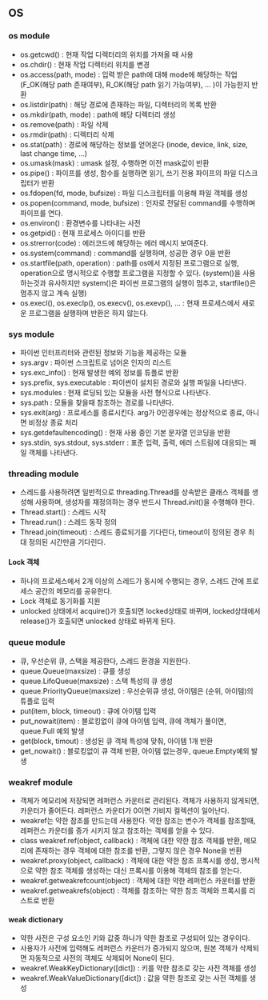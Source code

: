 ## OS
### os module
- os.getcwd() : 현재 작업 디렉터리의 위치를 가져올 때 사용
- os.chdir() : 현재 작업 디렉터리 위치를 변경
- os.access(path, mode) : 입력 받은 path에 대해 mode에 해당하는 작업(F_OK(해당 path 존재여부), R_OK(해당 path 읽기 가능여부),  ... )이 가능한지 반환
- os.listdir(path) : 해당 경로에 존재하는 파일, 디렉터리의 목록 반환
- os.mkdir(path, mode) : path에 해당 디렉터리 생성
- os.remove(path) : 파일 삭제
- os.rmdir(path) : 디렉터리 삭제
- os.stat(path) : 경로에 해당하는 정보를 얻어온다 (inode, device, link, size, last change time, ...)
- os.umask(mask) : umask 설정, 수행하면 이전 mask값이 반환
- os.pipe() : 파이프를 생성, 함수를 실행하면 읽기, 쓰기 전용 파이프의 파일 디스크립터가 반환
- os.fdopen(fd, mode, bufsize) : 파일 디스크립터를 이용해 파일 객체를 생성
- os.popen(command, mode, bufsize) : 인자로 전달된 command를 수행하며 파이프를 연다.
- os.environ() : 환경변수를 나타내는 사전
- os.getpid() : 현재 프로세스 아이디를 반환 
- os.strerror(code) : 에러코드에 해당하는 에러 메시지 보여준다.
- os.system(command) : command를 실행하며, 성공한 경우 0을 반환
- os.startfile(path, operation) : path를 os에서 지정된 프로그램으로 실행, operation으로 명시적으로 수행할 프로그램을 지정할 수 있다. (system()을 사용하는것과 유사하지만 system()은 파이썬 프로그램의 실행이 멈추고, startfile()은 멈추지 않고 계속 실행)
- os.execl(), os.execlp(), os.execv(), os.exevp(), ... : 현재 프로세스에서 새로운 프로그램을 실행하며 반환은 하지 않는다.
 
### sys module
- 파이썬 인터프리터와 관련된 정보와 기능을 제공하는 모듈
- sys.argv :  파이썬 스크립트로 넘어온 인자의 리스트
- sys.exc_info() : 현재 발생한 예외 정보를 튜플로 반환
- sys.prefix, sys.executable : 파이썬이 설치된 경로와 실행 파일을 나타낸다.
- sys.modules : 현재 로딩되 있는 모듈을 사전 형식으로 나타낸다.
- sys.path : 모듈을 찾을때 참조하는 경로를 나타낸다.
- sys.exit(arg) : 프로세스를 종료시킨다. arg가 0인경우에는 정상적으로 종료, 아니면 비정상 종료 처리
- sys.getdefaultencoding() : 현재 사용 중인 기본 문자열 인코딩을 반환
- sys.stdin, sys.stdout, sys.stderr : 표준 입력, 출력, 에러 스트림에 대응되는 패일 객체를 나타낸다.

### threading module
- 스레드를 사용하려면 일반적으로 threading.Thread를 상속받은 클래스 객체를 생성해 사용하며, 생성자를 재정의하는 경우 반드시 Thread._init_()을 수행해야 한다.
- Thread.start() :  스레드 시작
- Thread.run() : 스레드 동작 정의
- Thread.join(timeout) : 스레드 종료되기를 기다린다, timeout이 정의된 경우 최대 정의된 시간만큼 기다린다.

#### Lock 객체
- 하나의 프로세스에서 2개 이상의 스레드가 동시에 수행되는 경우, 스레드 간에 프로세스 공간의 메모리를 공유한다.
- Lock 객체로 동기화를 지원
- unlocked 상태에서 acquire()가 호출되면 locked상태로 바뀌며, locked상태에서 release()가 호출되면 unlocked 상태로 바뀌게 된다.

### queue module
- 큐, 우선순위 큐, 스택을 제공한다, 스레드 환경을 지원한다.
- queue.Queue(maxsize) : 큐를 생성
- queue.LifoQueue(maxsize) : 스택 특성의 큐 생성
- queue.PriorityQueue(maxsize) : 우선순위큐 생성, 아이템은 (순위, 아이템)의 튜플로 입력
- put(item, block, timeout) : 큐에 아이템 입력
- put_nowait(item) : 블로킹없이 큐에 아이템 입력, 큐에 객체가  풀이면, queue.Full 예외 발생
- get(block, timout) : 생성된 큐 객체 특성에 맞춰, 아이템 1개 반환
- get_nowait() : 블로킹없이 큐 객체 반환, 아이템 없는경우, queue.Empty예외 발생

###  weakref module
- 객체가 메모리에 저장되면 레퍼런스 카운터로 관리된다. 객체가 사용하지 않게되면, 카운터가 줄어든다. 레퍼런스 카운터가 0이면 가비지 컬렉션이 일어난다.
- weakref는 약한 참조를 만드는데 사용한다.  약한 참조는 변수가 객체를 참조할때, 레퍼런스 카운터를 증가 시키지 않고 참조하는 객체를 얻을 수 있다.
- class weakref.ref(object, callback) : 객체에 대한 약한 참조 객체를 반환, 메모리에 존재하는 경우 객체에 대한 참조를 반환, 그렇지 않은 경우 None을 반환
- weakref.proxy(object, callback) : 객체에 대한 약한 참조 프록시를 생성, 명시적으로 약한 참조 객체를 생성하는 대신 프록시를 이용해 객체의 참조를 얻는다.
- weakref.getweakrefcount(object) : 객체에 대한 약한 레퍼런스 카운터를 반환
- weakref.getweakrefs(object) : 객체를 참조하는 약한 참조 객체와 프록시를 리스트로 반환

#### weak dictionary
- 약한 사전은 구성 요소인 키와 값중 하나가 약한 참조로 구성되어 있는 경우이다.
- 사용자가 사전에 입력해도 레퍼런스 카운터가 증가되지 않으며, 원본 객체가 삭제되면 자동적으로 사전의 객체도 삭제되어 None이 된다.
- weakref.WeakKeyDictionary([dict]) : 키를 약한 참조로 갖는 사전 객체를 생성
- weakref.WeakValueDictionary([dict]) : 값을 약한 참조로 갖는 사전 객체를 생성
